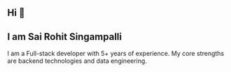 ## Hi 👋
## I am Sai Rohit Singampalli
I am a Full-stack developer with 5+ years of experience. My core strengths are backend technologies and data engineering.









<br/>




